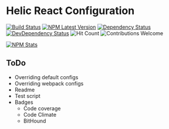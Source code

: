 # Helic React Configuration

[![Build Status](build-image)](build-url)
[![NPM Latest Version](npm-version-image)](npm-url)
[![Dependency Status](dependency-image)](dependency-url)
[![DevDependency Status](dev-dependency-image)](dev-dependency-url)
![Hit Count](hit-image)
![Contributions Welcome](contributions-image)

[![NPM Stats](npm-stats-image)](npm-url)

## ToDo

* Overriding default configs
* Overriding webpack configs
* Readme
* Test script
* Badges
  * Code coverage
  * Code Climate
  * BitHound

[build-image]: https://travis-ci.org/rusty1s/helic-react-config.svg?branch=master
[build-url]: https://travis-ci.org/rusty1s/helic-react-config
[npm-version-image]: https://img.shields.io/node/v/helic-react-config.svg
[npm-stats-image]: https://nodei.co/npm/helic-react-config.png?downloads=true&downloadRank=true&stars=true
[npm-url]: https://www.npmjs.com/package/helic-react-config
[dependency-image]: https://david-dm.org/rusty1s/helic-react-config.svg
[dependency-url]: https://david-dm.org/rusty1s/helic-react-config
[dev-dependency-image]: https://david-dm.org/rusty1s/helic-react-config/dev-status.svg
[dev-dependency-url]: https://david-dm.org/rusty1s/helic-react-config#info=devDependencies
[hit-image]: https://hitt.herokuapp.com/rusty1s/helic-react-config.svg
[contributions-image]: https://img.shields.io/badge/contributions-welcome-brightgreen.svg
